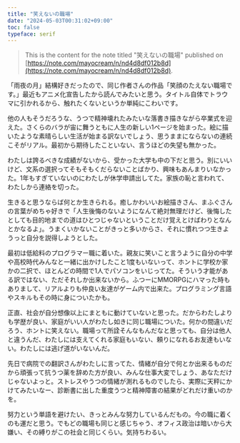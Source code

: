 ```yaml
---
title: "笑えないの職場"
date: "2024-05-03T00:31:02+09:00"
toc: false
typeface: serif
---
```


> This is the content for the note titled "笑えないの職場" published on [https://note.com/mayocream/n/nd4d8df012b8d](https://note.com/mayocream/n/nd4d8df012b8d).

「雨夜の月」結構好きだったので、同じ作者さんの作品「笑顔のたえない職場です。」最近もアニメ化宣告したから読んでみたいと思う。タイトル自体でトラウマに引かれるから、触れたくないというか単純にこわいです。  
  
他の人もそうだろうな、うつで精神壊れたみたいな落書き描きながら卒業式を迎えた。さくらのバラが宙に舞うともに人生の新しい1ページを始まった。絵に描いたような素晴らしい生活が始まる訳ないでしょう、思うままにならないの連続こそがリアル。最初から期待したこといない、言うほどの失望も無かった。

わたしは誇るべきな成績がないから、受かった大学も中の下だと思う。別にいいけど、文系の選択ってそもそもくだらないことばかり、興味もあんまりいなかった。1年もすぎていないのにわたしが休学申請出してた。家族の恥と言われて、わたしから連絡を切った。

生きると思うならば何とか生きられる。癒しかわいいお絵描きさん、まふぐさんの言葉がめちゃ好きで「人生後悔のないようになんて絶対無理だけど、後悔したとしても目的地までの道はひとつじゃないということだけ覚えとけばわりとなんとかなるよ」。うまくいかないことがきっと多いからさ、それに慣れつつ生きようっと自分を説得しようとした。

最初は低給料のプログラマー職に着いた。親友に笑いこと言うように自分の中学や高校時代みんなと一緒に出かけしたこと1度もいないって、ホントに学校か家かの二択で、ほとんどの時間で1人でパソコンをいじってた。そういう才能がある訳ではない、ただそれしか出来ないから。ふつーにMMORPGにハマった時もありまして、リアルよりも仲良い友達がゲーム内で出来た。プログラミング言語やスキルもその時に身についたかも。

正直、社会が自分想像以上にまともに動けていないと思った。だからわたしよりも学歴が良い、家庭がいい人がわたし如きに同じ職場についた。何かの間違いだろう、ホントに笑えない。職場って所詮そんなもんだなと思っても、自分は他人と違うんだ、わたしには支えてくれる家庭もいない、頼りになれるお友達もいない。わたしには逃げ道がいないんだ。

先日で病院での翻訳さんがわたしに言ってた、情緒が自分で何とか出来るものだから頑張って抗うつ薬を辞めた方が良い、みんな仕事大変でしょう、あなただけじゃないよっと。ストレスやうつの情緒が測れるものでしたら、実際に天秤にかけてみたいなー、診断書に出した重度うつと精神障害の結果がどれだけ重いのかを。

努力という単語を避けたい、きっとみんな努力しているんだもの。今の職に着くのも運だと思う。でもどの職場も同じと感じちゃう、オフィス政治は暗いから大嫌い、その縛りがこの社会と同じくらい。気持ちわるい。


